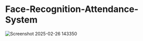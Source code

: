 # Face-Recognition-Attendance-System
![Screenshot 2025-02-26 143350](https://github.com/user-attachments/assets/354ee0ae-74df-4226-879b-6f69d3e1f828)
